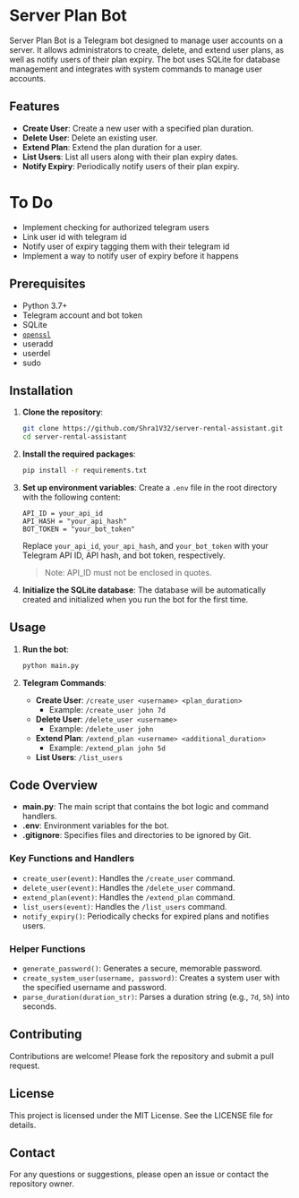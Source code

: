 # Server Plan Bot

Server Plan Bot is a Telegram bot designed to manage user accounts on a server. It allows administrators to create, delete, and extend user plans, as well as notify users of their plan expiry. The bot uses SQLite for database management and integrates with system commands to manage user accounts.

## Features

- **Create User**: Create a new user with a specified plan duration.
- **Delete User**: Delete an existing user.
- **Extend Plan**: Extend the plan duration for a user.
- **List Users**: List all users along with their plan expiry dates.
- **Notify Expiry**: Periodically notify users of their plan expiry.

# To Do
- Implement checking for authorized telegram users
- Link user id with telegram id
- Notify user of expiry tagging them with their telegram id
- Implement a way to notify user of expiry before it happens

## Prerequisites

- Python 3.7+
- Telegram account and bot token
- SQLite
- [`openssl`](https://www.openssl.org/)
- useradd
- userdel
- sudo

## Installation

1. **Clone the repository**:
    ```sh
    git clone https://github.com/Shra1V32/server-rental-assistant.git
    cd server-rental-assistant
    ```

2. **Install the required packages**:
    ```sh
    pip install -r requirements.txt
    ```

3. **Set up environment variables**:
    Create a `.env` file in the root directory with the following content:
    ```env
    API_ID = your_api_id
    API_HASH = "your_api_hash"
    BOT_TOKEN = "your_bot_token"
    ```
    Replace `your_api_id`, `your_api_hash`, and `your_bot_token` with your Telegram API ID, API hash, and bot token, respectively.
    > Note: API_ID must not be enclosed in quotes.

4. **Initialize the SQLite database**:
    The database will be automatically created and initialized when you run the bot for the first time.

## Usage

1. **Run the bot**:
    ```sh
    python main.py
    ```

2. **Telegram Commands**:
    - **Create User**: `/create_user <username> <plan_duration>`
        - Example: `/create_user john 7d`
    - **Delete User**: `/delete_user <username>`
        - Example: `/delete_user john`
    - **Extend Plan**: `/extend_plan <username> <additional_duration>`
        - Example: `/extend_plan john 5d`
    - **List Users**: `/list_users`

## Code Overview

- **main.py**: The main script that contains the bot logic and command handlers.
- **.env**: Environment variables for the bot.
- **.gitignore**: Specifies files and directories to be ignored by Git.

### Key Functions and Handlers

- `create_user(event)`: Handles the `/create_user` command.
- `delete_user(event)`: Handles the `/delete_user` command.
- `extend_plan(event)`: Handles the `/extend_plan` command.
- `list_users(event)`: Handles the `/list_users` command.
- `notify_expiry()`: Periodically checks for expired plans and notifies users.

### Helper Functions

- `generate_password()`: Generates a secure, memorable password.
- `create_system_user(username, password)`: Creates a system user with the specified username and password.
- `parse_duration(duration_str)`: Parses a duration string (e.g., `7d`, `5h`) into seconds.

## Contributing

Contributions are welcome! Please fork the repository and submit a pull request.

## License

This project is licensed under the MIT License. See the LICENSE file for details.

## Contact

For any questions or suggestions, please open an issue or contact the repository owner.